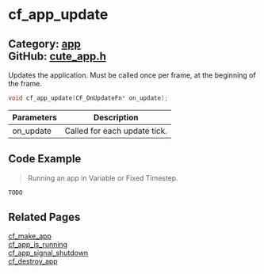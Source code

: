 [//]: # (This file is automatically generated by Cute Framework's docs parser.)
[//]: # (Do not edit this file by hand!)
[//]: # (See: https://github.com/RandyGaul/cute_framework/blob/master/samples/docs_parser.cpp)
[](../header.md ':include')

# cf_app_update

Category: [app](/api_reference?id=app)  
GitHub: [cute_app.h](https://github.com/RandyGaul/cute_framework/blob/master/include/cute_app.h)  
---

Updates the application. Must be called once per frame, at the beginning of the frame.

```cpp
void cf_app_update(CF_OnUpdateFn* on_update);
```

Parameters | Description
--- | ---
on_update | Called for each update tick.

## Code Example

> Running an app in Variable or Fixed Timestep.

```cpp
TODO
```

## Related Pages

[cf_make_app](/app/cf_make_app.md)  
[cf_app_is_running](/app/cf_app_is_running.md)  
[cf_app_signal_shutdown](/app/cf_app_signal_shutdown.md)  
[cf_destroy_app](/app/cf_destroy_app.md)  
